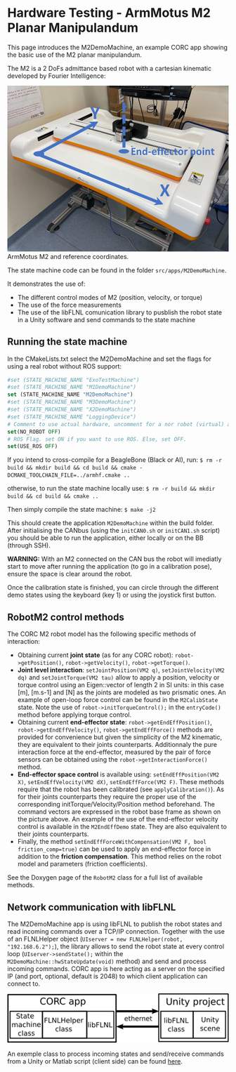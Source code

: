 # Hardware Testing - ArmMotus M2 Planar Manipulandum

This page introduces the M2DemoMachine, an example CORC app showing the basic use of the M2 planar manipulandum.

The M2 is a 2 DoFs admittance based robot with a cartesian kinematic developed by Fourier Intelligence:

![ArmMotus M2 with frames](../img/M2WithFrames.png)
ArmMotus M2 and reference coordinates.

The state machine code can be found in the folder `src/apps/M2DemoMachine`.

It demonstrates the use of:
- The different control modes of M2 (position, velocity, or torque)
- The use of the force measurements
- The use of the libFLNL comunication library to pusblish the robot state in a Unity software and send commands to the state machine


## Running the state machine

In the CMakeLists.txt select the M2DemoMachine and set the flags for using a real robot without ROS support:

```cmake
#set (STATE_MACHINE_NAME "ExoTestMachine")
#set (STATE_MACHINE_NAME "M1DemoMachine")
set (STATE_MACHINE_NAME "M2DemoMachine")
#set (STATE_MACHINE_NAME "M3DemoMachine")
#set (STATE_MACHINE_NAME "X2DemoMachine")
#set (STATE_MACHINE_NAME "LoggingDevice")
# Comment to use actual hardware, uncomment for a nor robot (virtual) app
set(NO_ROBOT OFF)
# ROS Flag. set ON if you want to use ROS. Else, set OFF.
set(USE_ROS OFF)
```

If you intend to cross-compile for a BeagleBone (Black or AI), run: `$ rm -r build && mkdir build && cd build && cmake -DCMAKE_TOOLCHAIN_FILE=../armhf.cmake ..`

otherwise, to run the state machine locally use: `$ rm -r build && mkdir build && cd build && cmake .. `

Then simply compile the state machine: `$ make -j2`

This should create the application `M2DemoMachine` within the build folder. After initialising the CANbus (using the `initCAN0.sh` or `initCAN1.sh` script) you should be able to run the application, either locally or on the BB (through SSH).

**WARNING:** With an M2 connected on the CAN bus the robot will imediatly start to move after running the application (to go in a calibration pose), ensure the space is clear around the robot.

Once the calibration state is finished, you can circle through the different demo states using the keyboard (key 1) or using the joystick first button.


## RobotM2 control methods

The CORC M2 robot model has the following specific methods of interaction:
- Obtaining current **joint state** (as for any CORC robot): `robot->getPosition()`, `robot->getVelocity()`, `robot->getTorque()`.
- **Joint level interaction**: `setJointPosition(VM2 q)`, `setJointVelocity(VM2 dq)` and `setJointTorque(VM2 tau)` allow to apply a position, velocity or torque control using an Eigen::vector of length 2 in SI units: in this case [m], [m.s-1] and [N] as the joints are modeled as two prismatic ones. An example of open-loop force control can be found in the `M2CalibState` state. Note the use of `robot->initTorqueControl();` in the `entryCode()` method before applying torque control.
- Obtaining current **end-effector state**: `robot->getEndEffPosition()`, `robot->getEndEffVelocity()`, `robot->getEndEffForce()` methods are provided for convenience but given the simplicity of the M2 kinematic, they are equivalent to their joints counterparts. Additionnaly the pure interaction force at the end-effector, measured by the pair of force sensors can be obtained using the `robot->getInteractionForce()` method.
- **End-effector space control** is available using: `setEndEffPosition(VM2 X)`, `setEndEffVelocity(VM2 dX)`, `setEndEffForce(VM2 F)`. These methods require that the robot has been calibrated (see `applyCalibration()`). As for their joints counterparts they require the proper use of the corresponding initTorque/Velocity/Position method beforehand. The command vectors are expressed in the robot base frame as shown on the picture above. An example of the use of the end-effector velocity control is available in the `M2EndEffDemo` state. They are also equivalent to their joints counterparts.
- Finally, the method `setEndEffForceWithCompensation(VM2 F, bool friction_comp=true)` can be used to apply an end-effector force in addition to the **friction compensation**. This method relies on the robot model and parameters (friction coefficients).

See the Doxygen page of the `RobotM2` class for a full list of available methods.


## Network communication with libFLNL

The M2DemoMachine app is using libFLNL to publish the robot states and read incoming commands over a TCP/IP connection. Together with the use of an FLNLHelper object (`UIserver = new FLNLHelper(robot, "192.168.6.2");`), the library allows to send the robot state at every control loop (`UIserver->sendState();` within the `M2DemoMachine::hwStateUpdate(void)` method) and send and process incoming commands. CORC app is here acting as a server on the specified IP (and port, optional, default is 2048) to which client application can connect to.

![FLNL communication](../img/FLNLUnity.png)

An exemple class to process incoming states and send/receive commands from a Unity or Matlab script (client side) can be found [here](https://github.com/UniMelbHumanRoboticsLab/CORC-UI-Demo). 
